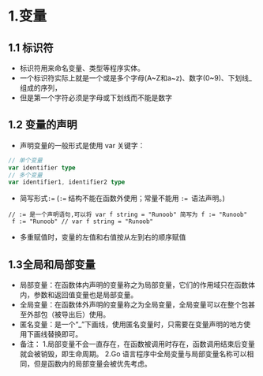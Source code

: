 # 1.变量
## 1.1 标识符
* 标识符用来命名变量、类型等程序实体。
* 一个标识符实际上就是一个或是多个字母(A~Z和a~z)、数字(0~9)、下划线_组成的序列，
* 但是第一个字符必须是字母或下划线而不能是数字
## 1.2 变量的声明
* 声明变量的一般形式是使用 var 关键字：
```go
// 单个变量
var identifier type
// 多个变量
var identifier1, identifier2 type
```
* 简写形式```:=``` (```:=``` 结构不能在函数外使用；常量不能用 ```:= ```语法声明。)
```
// := 是一个声明语句,可以将 var f string = "Runoob" 简写为 f := "Runoob"
 f := "Runoob" // var f string = "Runoob"
```
* 多重赋值时，变量的左值和右值按从左到右的顺序赋值
## 1.3全局和局部变量
* 局部变量：在函数体内声明的变量称之为局部变量，它们的作用域只在函数体内，参数和返回值变量也是局部变量。
* 全局变量：在函数体外声明的变量称之为全局变量，全局变量可以在整个包甚至外部包（被导出后）使用。
* 匿名变量：是一个“_”下画线，使用匿名变量时，只需要在变量声明的地方使用下画线替换即可。
* 备注：
    1.局部变量不会一直存在，在函数被调用时存在，函数调用结束后变量就会被销毁，即生命周期。
    2.Go 语言程序中全局变量与局部变量名称可以相同，但是函数内的局部变量会被优先考虑。